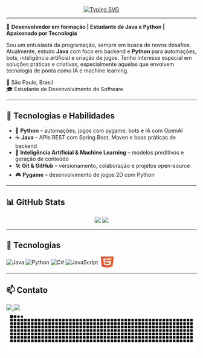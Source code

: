 <div align="center">
  <a href="https://git.io/typing-svg">
    <img src="https://readme-typing-svg.demolab.com?font=Fira+Code&weight=500&size=22&pause=1000&color=4169E1&center=true&vCenter=true&random=false&width=524&lines=Ol%C3%A1%2C+eu+sou+o+Henrique+Capitani!" alt="Typing SVG">
  </a>
</div>

---

🎯 **Desenvolvedor em formação | Estudante de Java e Python | Apaixonado por Tecnologia**

Sou um entusiasta da programação, sempre em busca de novos desafios. Atualmente, estudo **Java** com foco em backend e **Python** para automações, bots, inteligência artificial e criação de jogos. Tenho interesse especial em soluções práticas e criativas, especialmente aquelas que envolvem tecnologia de ponta como IA e machine learning.

📍 São Paulo, Brasil  
🎓 Estudante de Desenvolvimento de Software  

---

## **🚀 Tecnologias e Habilidades**

- 🐍 **Python** – automações, jogos com pygame, bots e IA com OpenAI  
- ☕ **Java** – APIs REST com Spring Boot, Maven e boas práticas de backend  
- 🧠 **Inteligência Artificial & Machine Learning** – modelos preditivos e geração de conteúdo  
- 🛠️ **Git & GitHub** – versionamento, colaboração e projetos open-source  
- 🎮 **Pygame** – desenvolvimento de jogos 2D com Python  

---

## **📊 GitHub Stats**

<div align="center">
  <img height="170px" src="https://github-readme-stats.vercel.app/api?username=Henrique-Capitani&show_icons=true&theme=highcontrast&include_all_commits=true&count_private=true" />
  <img height="170px" src="https://github-readme-stats.vercel.app/api/top-langs/?username=Henrique-Capitani&layout=compact&langs_count=7&theme=highcontrast&cache_seconds=1" />
</div>

---

## **🧰 Tecnologias**

<div>
  <img align="center" alt="Java" height="30" width="40" src="https://cdn.jsdelivr.net/gh/devicons/devicon/icons/java/java-original-wordmark.svg" />
  <img align="center" alt="Python" height="30" width="40" src="https://cdn.jsdelivr.net/gh/devicons/devicon/icons/python/python-original.svg" />
  <img align="center" alt="C#" height="30" width="40" src="https://cdn.jsdelivr.net/gh/devicons/devicon/icons/csharp/csharp-original.svg" />
  <img align="center" alt="JavaScript" height="30" width="40" src="https://cdn.jsdelivr.net/gh/devicons/devicon/icons/javascript/javascript-original.svg" />
  <img align="center" alt="HTML" height="30" width="40" src="https://raw.githubusercontent.com/devicons/devicon/master/icons/html5/html5-original.svg">
</div>

---

## **📫 Contato**

<div> 
  <a href="mailto:henriquecapitani.mk@gmail.com">
    <img src="https://img.shields.io/badge/-Gmail-%23333?style=for-the-badge&logo=gmail&logoColor=white" target="_blank">
  </a>
  <a href="https://www.linkedin.com/in/henrique-capitani-803b7a16a/" target="_blank">
    <img src="https://img.shields.io/badge/-LinkedIn-%230077B5?style=for-the-badge&logo=linkedin&logoColor=white" target="_blank">
  </a> 
</div>

<picture align="center">
  <source media="(prefers-color-scheme: dark)" srcset="https://raw.githubusercontent.com/Henrique-Capitani/Henrique-Capitani/output/github-contribution-grid-snake-dark.svg">
  <source media="(prefers-color-scheme: light)" srcset="https://raw.githubusercontent.com/Henrique-Capitani/Henrique-Capitani/output/github-contribution-grid-snake-dark.svg">
  <img align="center" alt="github contribution grid snake animation" src="https://raw.githubusercontent.com/Henrique-Capitani/Henrique-Capitani/output/github-contribution-grid-snake.svg">
</picture>

